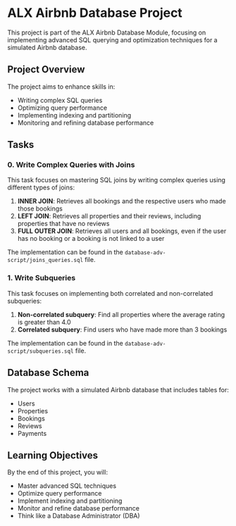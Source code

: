 # ALX Airbnb Database Project

This project is part of the ALX Airbnb Database Module, focusing on implementing advanced SQL querying and optimization techniques for a simulated Airbnb database.

## Project Overview

The project aims to enhance skills in:
- Writing complex SQL queries
- Optimizing query performance
- Implementing indexing and partitioning
- Monitoring and refining database performance

## Tasks

### 0. Write Complex Queries with Joins

This task focuses on mastering SQL joins by writing complex queries using different types of joins:

1. **INNER JOIN**: Retrieves all bookings and the respective users who made those bookings
2. **LEFT JOIN**: Retrieves all properties and their reviews, including properties that have no reviews
3. **FULL OUTER JOIN**: Retrieves all users and all bookings, even if the user has no booking or a booking is not linked to a user

The implementation can be found in the `database-adv-script/joins_queries.sql` file.

### 1. Write Subqueries

This task focuses on implementing both correlated and non-correlated subqueries:

1. **Non-correlated subquery**: Find all properties where the average rating is greater than 4.0
2. **Correlated subquery**: Find users who have made more than 3 bookings

The implementation can be found in the `database-adv-script/subqueries.sql` file.

## Database Schema

The project works with a simulated Airbnb database that includes tables for:
- Users
- Properties
- Bookings
- Reviews
- Payments

## Learning Objectives

By the end of this project, you will:
- Master advanced SQL techniques
- Optimize query performance
- Implement indexing and partitioning
- Monitor and refine database performance
- Think like a Database Administrator (DBA)